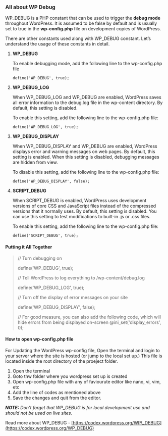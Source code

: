 ### All about WP Debug

WP\_DEBUG is a PHP constant that can be used to trigger the **debug mode** throughout WordPress. It is assumed to be false by default and is usually set to true in the **wp-config.php** file on development copies of WordPress.

There are other constants used along with WP\_DEBUG constant. Let’s understand the usage of these constants in detail.

1. **WP\_DEBUG**

   To enable debugging mode, add the following line to the wp-config.php file

   `define('WP_DEBUG', true);`

2. **WP\_DEBUG\_LOG**

   When WP\_DEBUG\_LOG and WP\_DEBUG are enabled, WordPress saves all error information to the debug.log file in the wp-content directory. By default, this setting is disabled.

   To enable this setting, add the following line to the wp-config.php file:

   `define('WP_DEBUG_LOG', true);`

3. **WP\_DEBUG\_DISPLAY**

   When WP\_DEBUG\_DISPLAY and WP\_DEBUG are enabled, WordPress displays error and warning messages on web pages. By default, this setting is enabled. When this setting is disabled, debugging messages are hidden from view.

   To disable this setting, add the following line to the wp-config.php file:

   `define('WP_DEBUG_DISPLAY', false);`

4. **SCRIPT\_DEBUG**

   When SCRIPT\_DEBUG is enabled, WordPress uses development versions of core CSS and JavaScript files instead of the compressed versions that it normally uses. By default, this setting is disabled. You can use this setting to test modifications to built-in .js or .css files.

   To enable this setting, add the following line to the wp-config.php file:

   `define('SCRIPT_DEBUG', true);`

#### **Putting it All Together**

> // Turn debugging on
>
> define\('WP\_DEBUG', true\);
>
> // Tell WordPress to log everything to /wp-content/debug.log
>
> define\('WP\_DEBUG\_LOG', true\);
>
> // Turn off the display of error messages on your site
>
> define\('WP\_DEBUG\_DISPLAY', false\);
>
> // For good measure, you can also add the following code, which will hide errors from being displayed on-screen @ini\_set\('display\_errors', 0\);

#### **How to open wp-config.php file**

For Updating the WordPress wp-config file, Open the terminal and login to your server where the site is hosted \(or jump to the local set up.\) This file is located inside the root directory of the proeject folder. 

1. Open the terminal
2. Goto thw folder where you wordpress set up is created
3. Open wp-config.php file with any of faviourute editor like nano, vi, vim, etc
4. Add the line of codes as mentioned above
5. Save the changes and quit from the editor. 

_**NOTE:** Don’t forget that WP\_DEBUG is for local development use and should not be used on live sites._

Read more about WP\_DEBUG - [https://codex.wordpress.org/WP\_DEBUG](https://codex.wordpress.org/WP_DEBUG)



